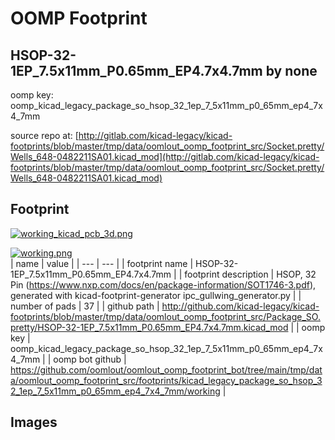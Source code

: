 # OOMP Footprint  
## HSOP-32-1EP_7.5x11mm_P0.65mm_EP4.7x4.7mm  by none  
  
oomp key: oomp_kicad_legacy_package_so_hsop_32_1ep_7_5x11mm_p0_65mm_ep4_7x4_7mm  
  
source repo at: [http://gitlab.com/kicad-legacy/kicad-footprints/blob/master/tmp/data/oomlout_oomp_footprint_src/Socket.pretty/Wells_648-0482211SA01.kicad_mod](http://gitlab.com/kicad-legacy/kicad-footprints/blob/master/tmp/data/oomlout_oomp_footprint_src/Socket.pretty/Wells_648-0482211SA01.kicad_mod)  
## Footprint  
  
[![working_kicad_pcb_3d.png](working_kicad_pcb_3d_600.png)](working_kicad_pcb_3d.png)  
  
[![working.png](working_600.png)](working.png)  
| name | value | 
| --- | --- | 
| footprint name | HSOP-32-1EP_7.5x11mm_P0.65mm_EP4.7x4.7mm | 
| footprint description | HSOP, 32 Pin (https://www.nxp.com/docs/en/package-information/SOT1746-3.pdf), generated with kicad-footprint-generator ipc_gullwing_generator.py | 
| number of pads | 37 | 
| github path | http://github.com/kicad-legacy/kicad-footprints/blob/master/tmp/data/oomlout_oomp_footprint_src/Package_SO.pretty/HSOP-32-1EP_7.5x11mm_P0.65mm_EP4.7x4.7mm.kicad_mod | 
| oomp key | oomp_kicad_legacy_package_so_hsop_32_1ep_7_5x11mm_p0_65mm_ep4_7x4_7mm | 
| oomp bot github | https://github.com/oomlout/oomlout_oomp_footprint_bot/tree/main/tmp/data/oomlout_oomp_footprint_src/footprints/kicad_legacy_package_so_hsop_32_1ep_7_5x11mm_p0_65mm_ep4_7x4_7mm/working | 
## Images  
